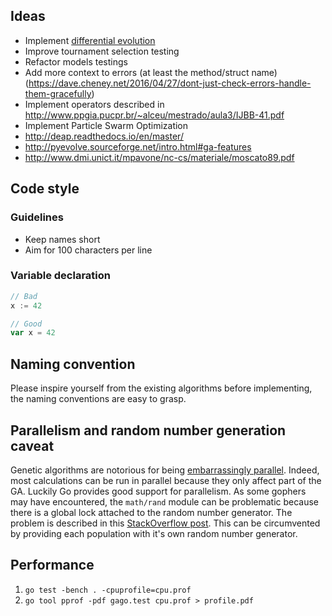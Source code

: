 ## Ideas

- Implement [differential evolution](https://www.wikiwand.com/en/Differential_evolution)
- Improve tournament selection testing
- Refactor models testings
- Add more context to errors (at least the method/struct name) (https://dave.cheney.net/2016/04/27/dont-just-check-errors-handle-them-gracefully)
- Implement operators described in http://www.ppgia.pucpr.br/~alceu/mestrado/aula3/IJBB-41.pdf
- Implement Particle Swarm Optimization
- http://deap.readthedocs.io/en/master/
- http://pyevolve.sourceforge.net/intro.html#ga-features
- http://www.dmi.unict.it/mpavone/nc-cs/materiale/moscato89.pdf

## Code style

### Guidelines

- Keep names short
- Aim for 100 characters per line

### Variable declaration

```go
// Bad
x := 42

// Good
var x = 42
```

## Naming convention

Please inspire yourself from the existing algorithms before implementing, the naming conventions are easy to grasp.


## Parallelism and random number generation caveat

Genetic algorithms are notorious for being [embarrassingly parallel](http://www.wikiwand.com/en/Embarrassingly_parallel). Indeed, most calculations can be run in parallel because they only affect part of the GA. Luckily Go provides good support for parallelism. As some gophers may have encountered, the `math/rand` module can be problematic because there is a global lock attached to the random number generator. The problem is described in this [StackOverflow post](http://stackoverflow.com/questions/14298523/why-does-adding-concurrency-slow-down-this-golang-code). This can be circumvented by providing each population with it's own random number generator.

## Performance

1. `go test -bench . -cpuprofile=cpu.prof`
2. `go tool pprof -pdf gago.test cpu.prof > profile.pdf`
